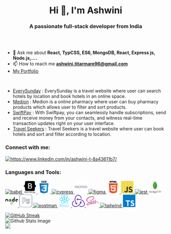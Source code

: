 <h1 align="center">Hi 👋, I'm Ashwini</h1>
<h3 align="center">A passionate full-stack developer from India</h3>
<!-- <div style={{display:"flex", justifyContent:"center", alignItems:"center", width:"65px"}}> 
 <img style={{width:"100%"}} src="https://firebasestorage.googleapis.com/v0/b/portfolio-67d8f.appspot.com/o/aboutImage.png?alt=media&token=e5014f14-fe17-4c62-a4af-9e7446f659fb" /> -->
</div>
<br/>
<br/>

- 💬 Ask me about **React, TypCSS, ES6, MongoDB, React, Express js, Node.js,....**
- 📫 How to reach me **ashwini.titarmare96@gmail.com**
- <a href="https://ashwini2704.github.io">My Portfolio</a>
<br/>

- <a href="https://github.com/ashwini2704/EveryDaySunday">EverySunday</a> : EverySunday is a travel website where user can search hotels by location and book hotels in an online space.
- <a href="https://github.com/ashwini2704/exotic-minute-882">Medion</a> : Medion is a online pharmacy where user can buy pharmacy products which allows user to filter and sort products.
- <a href="https://github.com/ashwini2704/swiftPay">SwiftPay</a> : With Swiftpay, you can seamlessly handle subscriptions, send and receive money from your contacts, and witness real-time transaction updates right on your user interface.
- <a href="https://github.com/ashwini2704/travel-seekers">Travel Seekers</a> : Travel Seekers is a travel website where user can book hotels and sort and filter according to location.
<h3 align="left">Connect with me:</h3>
<p align="left">
<a href="https://linkedin.com/in/https://www.linkedin.com/in/ashwini-t-8a43611b7/" target="blank"><img align="center" src="https://raw.githubusercontent.com/rahuldkjain/github-profile-readme-generator/master/src/images/icons/Social/linked-in-alt.svg" alt="https://www.linkedin.com/in/ashwini-t-8a43611b7/" height="30" width="40" /></a>
</p>

<h3 align="left">Languages and Tools:</h3>
<p align="left"> <a href="https://babeljs.io/" target="_blank" rel="noreferrer"> <img src="https://www.vectorlogo.zone/logos/babeljs/babeljs-icon.svg" alt="babel" width="40" height="40"/> </a> <a href="https://getbootstrap.com" target="_blank" rel="noreferrer"> <img src="https://raw.githubusercontent.com/devicons/devicon/master/icons/bootstrap/bootstrap-plain-wordmark.svg" alt="bootstrap" width="40" height="40"/> </a> <a href="https://www.w3schools.com/css/" target="_blank" rel="noreferrer"> <img src="https://raw.githubusercontent.com/devicons/devicon/master/icons/css3/css3-original-wordmark.svg" alt="css3" width="40" height="40"/> </a> <a href="https://www.cypress.io" target="_blank" rel="noreferrer"> <img src="https://raw.githubusercontent.com/simple-icons/simple-icons/6e46ec1fc23b60c8fd0d2f2ff46db82e16dbd75f/icons/cypress.svg" alt="cypress" width="40" height="40"/> </a> <a href="https://expressjs.com" target="_blank" rel="noreferrer"> <img src="https://raw.githubusercontent.com/devicons/devicon/master/icons/express/express-original-wordmark.svg" alt="express" width="40" height="40"/> </a> <a href="https://www.figma.com/" target="_blank" rel="noreferrer"> <img src="https://www.vectorlogo.zone/logos/figma/figma-icon.svg" alt="figma" width="40" height="40"/> </a> <a href="https://www.w3.org/html/" target="_blank" rel="noreferrer"> <img src="https://raw.githubusercontent.com/devicons/devicon/master/icons/html5/html5-original-wordmark.svg" alt="html5" width="40" height="40"/> </a> <a href="https://developer.mozilla.org/en-US/docs/Web/JavaScript" target="_blank" rel="noreferrer"> <img src="https://raw.githubusercontent.com/devicons/devicon/master/icons/javascript/javascript-original.svg" alt="javascript" width="40" height="40"/> </a> <a href="https://jestjs.io" target="_blank" rel="noreferrer"> <img src="https://www.vectorlogo.zone/logos/jestjsio/jestjsio-icon.svg" alt="jest" width="40" height="40"/> </a> <a href="https://www.mongodb.com/" target="_blank" rel="noreferrer"> <img src="https://raw.githubusercontent.com/devicons/devicon/master/icons/mongodb/mongodb-original-wordmark.svg" alt="mongodb" width="40" height="40"/> </a> <a href="https://nodejs.org" target="_blank" rel="noreferrer"> <img src="https://raw.githubusercontent.com/devicons/devicon/master/icons/nodejs/nodejs-original-wordmark.svg" alt="nodejs" width="40" height="40"/> </a> <a href="https://www.photoshop.com/en" target="_blank" rel="noreferrer"> <img src="https://raw.githubusercontent.com/devicons/devicon/master/icons/photoshop/photoshop-line.svg" alt="photoshop" width="40" height="40"/> </a> <a href="https://postman.com" target="_blank" rel="noreferrer"> <img src="https://www.vectorlogo.zone/logos/getpostman/getpostman-icon.svg" alt="postman" width="40" height="40"/> </a> <a href="https://reactjs.org/" target="_blank" rel="noreferrer"> <img src="https://raw.githubusercontent.com/devicons/devicon/master/icons/react/react-original-wordmark.svg" alt="react" width="40" height="40"/> </a> <a href="https://redux.js.org" target="_blank" rel="noreferrer"> <img src="https://raw.githubusercontent.com/devicons/devicon/master/icons/redux/redux-original.svg" alt="redux" width="40" height="40"/> </a> <a href="https://sass-lang.com" target="_blank" rel="noreferrer"> <img src="https://raw.githubusercontent.com/devicons/devicon/master/icons/sass/sass-original.svg" alt="sass" width="40" height="40"/> </a> <a href="https://tailwindcss.com/" target="_blank" rel="noreferrer"> <img src="https://www.vectorlogo.zone/logos/tailwindcss/tailwindcss-icon.svg" alt="tailwind" width="40" height="40"/> </a> <a href="https://www.typescriptlang.org/" target="_blank" rel="noreferrer"> <img src="https://raw.githubusercontent.com/devicons/devicon/master/icons/typescript/typescript-original.svg" alt="typescript" width="40" height="40"/> </a> </p>

<div className="github-outer">
            <div  className="github-inner">
            <a href="https://git.io/streak-stats"><img id="github-streak-stats"  src="https://github-readme-streak-stats.herokuapp.com?user=ashwini2704&theme=merko&border_radius=10" alt="GitHub Streak" /></a>            </div>
            <div className="github-main__outer__inner">
            <img id="github-stats-card" className="github-stats-card" src="https://github-readme-stats.vercel.app/api?username=ashwini2704&amp;theme=merko&amp;hide_border=false&amp;include_all_commits=true&amp;count_private=false&amp;border_radius=10" alt="Github Stats Image"/>
            </div>
            <div className="github-main__outer__inner">
            <img id="github-top-langs" className="github-top-langs" src="https://github-readme-stats.vercel.app/api/top-langs/?username=ashwini2704&amp;theme=merko&amp;hide_border=false&amp;include_all_commits=true&amp;count_private=true&amp;border_radius=10"/>
            </div>
        </div>
        <div className="github-main__calender" style={{marginTop: "5rem"}}>
            <GitHubCalendar className="react-activity-calendar" username="ashwini2704" />
        </div>
